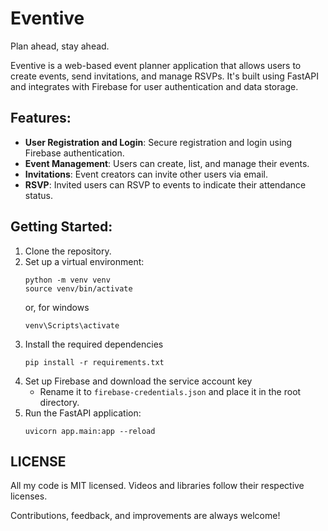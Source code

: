 # Eventive

Plan ahead, stay ahead.

Eventive is a web-based event planner application that allows users to create events, send invitations, and manage RSVPs. It's built using FastAPI and integrates with Firebase for user authentication and data storage.

## Features:
- **User Registration and Login**: Secure registration and login using Firebase authentication.
- **Event Management**: Users can create, list, and manage their events.
- **Invitations**: Event creators can invite other users via email.
- **RSVP**: Invited users can RSVP to events to indicate their attendance status.

## Getting Started:
1. Clone the repository.
2. Set up a virtual environment:
    ```commandline
    python -m venv venv 
    source venv/bin/activate
    ```
   or, for windows
   ```commandline
   venv\Scripts\activate
   ```
3. Install the required dependencies
   ```commandline
   pip install -r requirements.txt
   ```
4. Set up Firebase and download the service account key
   - Rename it to `firebase-credentials.json` and place it in the root directory.
5. Run the FastAPI application:
    ```commandline
    uvicorn app.main:app --reload
    ```

## LICENSE
All my code is MIT licensed. Videos and libraries follow their respective licenses.

Contributions, feedback, and improvements are always welcome!